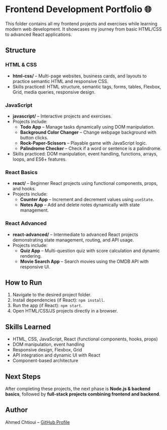 # Frontend Development Portfolio 🌐

This folder contains all my frontend projects and exercises while learning modern web development. It showcases my journey from basic HTML/CSS to advanced React applications.

## Structure

### HTML & CSS
- **html-css/** – Multi-page websites, business cards, and layouts to practice semantic HTML and responsive CSS.
- Skills practiced: HTML structure, semantic tags, forms, tables, Flexbox, Grid, media queries, responsive design.

### JavaScript
- **javascript/** – Interactive projects and exercises.
- Projects include:
  - **Todo App** – Manage tasks dynamically using DOM manipulation.
  - **Background Color Changer** – Change webpage background with button clicks.
  - **Rock-Paper-Scissors** – Playable game with JavaScript logic.
  - **Palindrome Checker** – Check if a word or sentence is a palindrome.
- Skills practiced: DOM manipulation, event handling, functions, arrays, loops, and ES6+ features.

### React Basics
- **react/** – Beginner React projects using functional components, props, and hooks.
- Projects include:
  - **Counter App** – Increment and decrement values using `useState`.
  - **Notes App** – Add and delete notes dynamically with state management.

### React Advanced
- **react-advanced/** – Intermediate to advanced React projects demonstrating state management, routing, and API usage.
- Projects include:
  - **Quiz App** – Multi-question quiz with score calculation and dynamic rendering.
  - **Movie Search App** – Search movies using the OMDB API with responsive UI.

## How to Run
1. Navigate to the desired project folder.
2. Install dependencies (if React): `npm install`.
3. Run the app (if React): `npm start`.
4. Open HTML/CSS/JS projects directly in a browser.

## Skills Learned
- HTML, CSS, JavaScript, React (functional components, hooks, props)
- DOM manipulation, event handling
- Responsive design, Flexbox, Grid
- API integration and dynamic UI with React
- Component-based architecture

## Next Steps
After completing these projects, the next phase is **Node.js & backend basics**, followed by **full-stack projects combining frontend and backend**.

## Author
Ahmed Chtioui – [GitHub Profile](https://github.com/ahmedchtioui1920)
